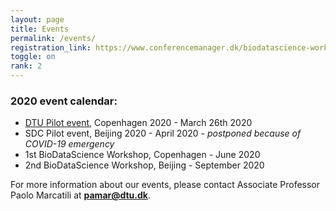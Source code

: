 ```yaml
---
layout: page
title: Events
permalink: /events/
registration_link: https://www.conferencemanager.dk/biodatascience-workshop
toggle: on
rank: 2
---
```



### 2020 event calendar:
- <a href="https://biodatascience101.github.io/events/programme_pilot/">DTU Pilot event</a>, Copenhagen 2020 - March 26th 2020
- SDC Pilot event, Beijing 2020 - April 2020 - <i> postponed because of COVID-19 emergency</i>
- 1st BioDataScience Workshop, Copenhagen - June 2020
- 2nd BioDataScience Workshop, Beijing - September 2020

For more information about our events, please contact Associate Professor Paolo Marcatili at **pamar@dtu.dk**.



